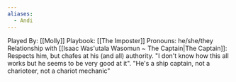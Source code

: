 ```yaml
---
aliases:
  - Andi
---
```


Played By: [[Molly]]
Playbook: [[The Imposter]]
Pronouns: he/she/they
Relationship with [[Isaac Was'utala Wasomun ~ The Captain|The Captain]]: Respects him, but chafes at his (and all) authority. "I don't know how this all works but he seems to be very good at it". "He's a ship captain, not a charioteer, not a chariot mechanic"
